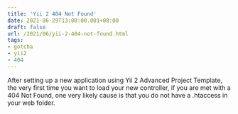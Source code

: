 ```yaml
---
title: 'Yii 2 404 Not Found'
date: 2021-06-29T13:00:00.001+08:00
draft: false
url: /2021/06/yii-2-404-not-found.html
tags:
- gotcha
- yii2
- 404
---
```


After setting up a new application using Yii 2 Advanced Project Template, the very first time you want to load your new controller, if you are met with a 404 Not Found, one very likely cause is that you do not have a .htaccess in your web folder.
